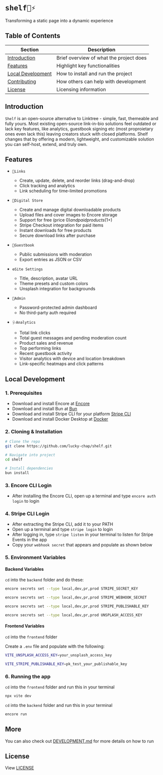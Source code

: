 # `shelf🔗⚡`

Transforming a static page into a dynamic experience

## Table of Contents

| Section                                 | Description                             |
| --------------------------------------- | --------------------------------------- |
| [Introduction](#introduction)           | Brief overview of what the project does |
| [Features](#features)                   | Highlight key functionalities           |
| [Local Development](#local-development) | How to install and run the project      |
| [Contributing](#contributing)           | How others can help with development    |
| [License](#license)                     | Licensing information                   |

## Introduction

`Shelf` is an open-source alternative to Linktree - simple, fast, themeable and fully yours.
Most existing open-source link-in-bio solutions feel outdated or lack key features, like analytics, guestbook signing etc (most proproietary ones even lack this) leaving creators stuck with closed platforms. Shelf changes that by offering a modern, lightweight, and customizable solution you can self-host, extend, and truly own.

## Features

- `🔗Links`

  - Create, update, delete, and reorder links (drag-and-drop)
  - Click tracking and analytics
  - Link scheduling for time-limited promotions

- `🏪Digital Store`

  - Create and manage digital downloadable products
  - Upload files and cover images to Encore storage
  - Support for free (price $0) and paid products ($1+)
  - Stripe Checkout integration for paid items
  - Instant downloads for free products
  - Secure download links after purchase

- `📔Guestbook`

  - Public submissions with moderation
  - Export entries as JSON or CSV

- `⚙️Site Settings`
  - Title, description, avatar URL
  - Theme presets and custom colors
  - Unsplash integration for backgrounds

<!-- - `Custom Domains`
  - Connect your own domain name
  - Automatic DNS verification
  - Step-by-step setup instructions
  - SSL certificate provisioning -->

- `🔏Admin`

  - Password-protected admin dashboard
  - No third-party auth required

- `🩺Analytics`
  - Total link clicks
  - Total guest messages and pending moderation count
  - Product sales and revenue
  - Top performing links
  - Recent guestbook activity
  - Visitor analytics with device and location breakdown
  - Link-specific heatmaps and click patterns

## Local Development

### 1. Prerequisites

- Download and install Encore at [Encore](https://encore.dev)
- Download and install Bun at [Bun](https://bun.sh)
- Download and install Stripe CLI for your platform [Stripe CLI](https://docs.stripe.com/stripe-cli/installv)
- Download and install Docker Desktop at [Docker](https://www.docker.com/)

### 2. Cloning & Installation

```bash
# Clone the repo
git clone https://github.com/lucky-chap/shelf.git

# Navigate into project
cd shelf

# Install dependencies
bun install
```

### 3. Encore CLI Login

- After installing the Encore CLI, open up a terminal and type `encore auth login` to login

### 4. Stripe CLI Login

- After extracting the Stripe CLI, add it to your PATH
- Open up a terminal and type `stripe login` to login
- After logging in, type `stripe listen` in your terminal to listen for Stripe Events in the app
- Copy your `webhook secret` that appears and populate
  as shown below

### 5. Environment Variables

#### Backend Variables

`cd` into the `backend` folder and do these:

```bash
encore secrets set --type local,dev,pr,prod STRIPE_SECRET_KEY
```

```bash
encore secrets set --type local,dev,pr,prod STRIPE_WEBHOOK_SECRET
```

```bash
encore secrets set --type local,dev,pr,prod STRIPE_PUBLISHABLE_KEY
```

```bash
encore secrets set --type local,dev,pr,prod UNSPLASH_ACCESS_KEY
```

#### Frontend Variables

`cd` into the `frontend` folder

Create a `.env` file and populate with the following:

```bash
VITE_UNSPLASH_ACCESS_KEY=your_unsplash_access_key
```

```bash
VITE_STRIPE_PUBLISHABLE_KEY=pk_test_your_publishable_key
```

### 6. Running the app

`cd` into the `frontend` folder and run this
in your terminal

```bash
npx vite dev
```

`cd` into the `backend` folder and run this
in your terminal

```bash
encore run
```

## More

You can also check out [DEVELOPMENT.md](./DEVELOPMENT.md) for more details on how to run

## License

View [LICENSE](./LICENSE)
